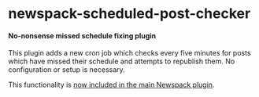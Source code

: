 # newspack-scheduled-post-checker

#### No-nonsense missed schedule fixing plugin

This plugin adds a new cron job which checks every five minutes for posts which have missed their schedule and attempts to republish them. No configuration or setup is necessary.

This functionality is [now included in the main Newspack plugin](https://github.com/Automattic/newspack-plugin/pull/940).
